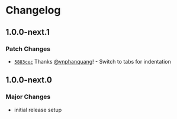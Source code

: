# Changelog

## 1.0.0-next.1

### Patch Changes

- [`5883cec`](https://github.com/sveltevietnam/sveltevietnam.dev/commit/5883cecdb8b4f34f06ac0cc0d23e296b0d43d2a9) Thanks [@vnphanquang](https://github.com/vnphanquang)! - Switch to tabs for indentation

## 1.0.0-next.0

### Major Changes

- initial release setup
